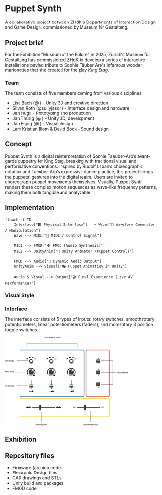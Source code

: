 # Puppet Synth

A collaborative project between ZHdK's Departments of Interaction Design and Game Design, commissioned by Museum für Gestaltung.

## Project brief

For the Exhibition "Museum of the Future" in 2025, Zürich's Museum für Gestaltung has commissioned ZHdK to develop a series of interactive installations paying tribute to Sophie Täuber Arp's infamous wooden marionettes that she created for the play _King Stag_.

### Team

The team consists of five members coming from various disciplines.

- Lisa Bach (@ ) - Unity 3D and creative direction
- Silvan Roth (@sullyjason) - Interface design and hardware
- Jan Hügli - Prototyping and production
- Jan Thürig (@ ) - Unity 3D, development
- Jan Espig (@ ) - Visual design
- Lars Kristian Blom & David Bock - Sound design

## Concept

Puppet Synth is a digital reinterpretation of Sophie Taeuber-Arp’s avant-garde puppetry for King Stag, breaking with traditional visual and performative conventions. Inspired by Rudolf Laban’s choreographic notation and Taeuber-Arp’s expressive dance practice, this project brings the puppets’ gestures into the digital realm. Users are invited to choreograph puppet movements themselves. Visually, Puppet Synth renders these complex motion sequences as wave-like frequency patterns, making them both tangible and analyzable.

 
## Implementation

```mermaid
flowchart TD
    Interface["🎛️ Physical Interface"] --> Wave["🌊 Waveform Generator / Manipulation"]
    Wave --> MIDI["🎹 MIDI / Control Signal"]

    MIDI --> FMOD["🔊 FMOD (Audio Synthesis)"]
    MIDI --> UnityAnim["🕺 Unity Animator (Puppet Control)"]

    FMOD --> Audio["🎵 Dynamic Audio Output"]
    UnityAnim --> Visual["🎭 Puppet Animation in Unity"]

    Audio & Visual --> Output["🎬 Final Experience (Live AV Performance)"]
```

### Visual Style


### Interface

The interface consists of 5 types of inputs: rotary switches, smooth rotary potentiometers, linear potentiometers (faders), and momentary 3 position toggle switches.

<img src="/Images/InterfaceDescription.png" alt="Interface Diagram" width="80%"/>

## Exhibition

## Repository files

- Firmware (arduino code)
- Electronic Design files
- CAD drawings and STLs
- Unity build and packages
- FMOD code


